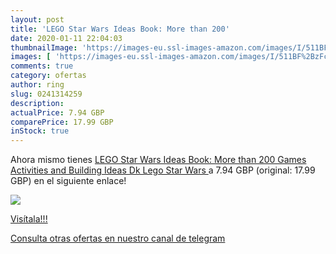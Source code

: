 ```yaml
---
layout: post
title: 'LEGO Star Wars Ideas Book: More than 200'
date: 2020-01-11 22:04:03
thumbnailImage: 'https://images-eu.ssl-images-amazon.com/images/I/511BF%2BzFcaL._SL200_.jpg'
images: [ 'https://images-eu.ssl-images-amazon.com/images/I/511BF%2BzFcaL._SL200_.jpg' ]
comments: true
category: ofertas
author: ring
slug: 0241314259
description:
actualPrice: 7.94 GBP
comparePrice: 17.99 GBP
inStock: true
---
```


Ahora mismo tienes [LEGO Star Wars Ideas Book: More than 200 Games  Activities  and Building Ideas  Dk Lego Star Wars ](https://www.amazon.com/dp/0241314259/?tag=redken08-20) a 7.94 GBP (original: 17.99 GBP) en el siguiente enlace!

[![](https://images-eu.ssl-images-amazon.com/images/I/511BF%2BzFcaL._SL200_.jpg)](https://www.amazon.com/dp/0241314259/?tag=redken08-20)

[Visítala!!!](https://www.amazon.com/dp/0241314259/?tag=redken08-20)

[Consulta otras ofertas en nuestro canal de telegram](https://t.me/s/ofertas25)
